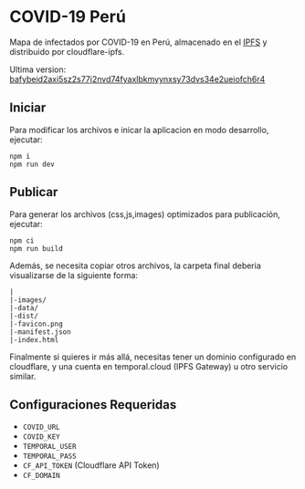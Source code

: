 # COVID-19 Perú

Mapa de infectados por COVID-19 en Perú, almacenado en el [IPFS](https://ipfs.io/) y distribuido por cloudflare-ipfs.

Ultima version: [bafybeid2axi5sz2s77j2nvd74fyaxlbkmyynxsy73dvs34e2ueiofch6r4](https://bafybeid2axi5sz2s77j2nvd74fyaxlbkmyynxsy73dvs34e2ueiofch6r4.ipfs.dweb.link/)

## Iniciar
Para modificar los archivos e inicar la aplicacion en modo desarrollo, ejecutar:

```
npm i
npm run dev
```

## Publicar
Para generar los archivos (css,js,images) optimizados para publicación, ejecutar:

```
npm ci
npm run build
```

Además, se necesita copiar otros archivos, la carpeta final deberia visualizarse de
la siguiente forma:

```
|
|-images/
|-data/
|-dist/
|-favicon.png
|-manifest.json
|-index.html
```

Finalmente si quieres ir más allá, necesitas tener un dominio configurado en cloudflare,
y una cuenta en temporal.cloud (IPFS Gateway) u otro servicio similar.

## Configuraciones Requeridas

- `COVID_URL` 
- `COVID_KEY`
- `TEMPORAL_USER`
- `TEMPORAL_PASS`
- `CF_API_TOKEN` (Cloudflare API Token)
- `CF_DOMAIN`
